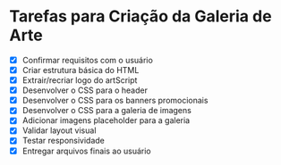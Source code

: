 # Tarefas para Criação da Galeria de Arte

- [x] Confirmar requisitos com o usuário
- [x] Criar estrutura básica do HTML
- [x] Extrair/recriar logo do artScript
- [x] Desenvolver o CSS para o header
- [x] Desenvolver o CSS para os banners promocionais
- [x] Desenvolver o CSS para a galeria de imagens
- [x] Adicionar imagens placeholder para a galeria
- [x] Validar layout visual
- [x] Testar responsividade
- [x] Entregar arquivos finais ao usuário

